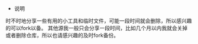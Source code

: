 * 说明

时不时地分享一些有用的小工具和临时文件，可能一段时间就会删除，所以感兴趣的可以fork以备。
其他源我一般只会分享一段时间，比如几个月以内我就会关掉或者删除仓库，所以也请感兴趣的及时fork备份。

